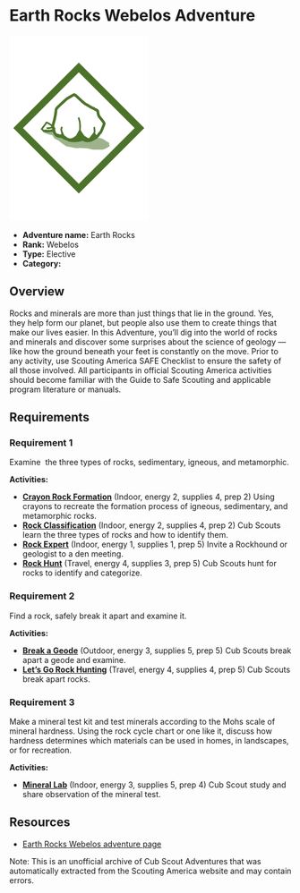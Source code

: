 # Earth Rocks Webelos Adventure

![Earth Rocks Webelos adventure belt loop](images/earth-rocks.jpg)

- **Adventure name:** Earth Rocks
- **Rank:** Webelos
- **Type:** Elective
- **Category:** 

## Overview

Rocks and minerals are more than just things that lie in the ground. Yes, they help form our planet, but people also use them to create things that make our lives easier. In this Adventure, you’ll dig into the world of rocks and minerals and discover some surprises about the science of geology — like how the ground beneath your feet is constantly on the move. Prior to any activity, use Scouting America SAFE Checklist to ensure the safety of all those involved. All participants in official Scouting America activities should become familiar with the Guide to Safe Scouting and applicable program literature or manuals.

## Requirements

### Requirement 1

Examine  the three types of rocks, sedimentary, igneous, and metamorphic.

**Activities:**

- **[Crayon Rock Formation](https://www.scouting.org/cub-scout-activities/crayon-rock-formation/)** (Indoor, energy 2, supplies 4, prep 2)
  Using crayons to recreate the formation process of igneous, sedimentary, and metamorphic rocks.
- **[Rock Classification](https://www.scouting.org/cub-scout-activities/rock-classification/)** (Indoor, energy 2, supplies 4, prep 2)
  Cub Scouts learn the three types of rocks and how to identify them.
- **[Rock Expert](https://www.scouting.org/cub-scout-activities/rock-expert/)** (Indoor, energy 1, supplies 1, prep 5)
  Invite a Rockhound or geologist to a den meeting.
- **[Rock Hunt](https://www.scouting.org/cub-scout-activities/rock-hunt/)** (Travel, energy 4, supplies 3, prep 5)
  Cub Scouts hunt for rocks to identify and categorize.

### Requirement 2

Find a rock, safely break it apart and examine it.

**Activities:**

- **[Break a Geode](https://www.scouting.org/cub-scout-activities/break-a-geode/)** (Outdoor, energy 3, supplies 5, prep 5)
  Cub Scouts break apart a geode and examine.
- **[Let’s Go Rock Hunting](https://www.scouting.org/cub-scout-activities/lets-go-rock-hunting/)** (Travel, energy 4, supplies 4, prep 5)
  Cub Scouts break apart rocks.

### Requirement 3

Make a mineral test kit and test minerals according to the Mohs scale of mineral hardness. Using the rock cycle chart or one like it, discuss how hardness determines which materials can be used in homes, in landscapes, or for recreation.

**Activities:**

- **[Mineral Lab](https://www.scouting.org/cub-scout-activities/mineral-lab/)** (Indoor, energy 3, supplies 5, prep 4)
  Cub Scout study and share observation of the mineral test.


## Resources

- [Earth Rocks Webelos adventure page](https://www.scouting.org/cub-scout-adventures/earth-rocks/)

Note: This is an unofficial archive of Cub Scout Adventures that was automatically extracted from the Scouting America website and may contain errors.